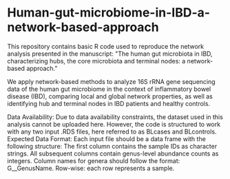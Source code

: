 # Human-gut-microbiome-in-IBD-a-network-based-approach
This repository contains basic R code used to reproduce the network analysis presented in the manuscript:
"The human gut microbiota in IBD, characterizing hubs, the core microbiota and terminal nodes: a network-based approach."

We apply network-based methods to analyze 16S rRNA gene sequencing data of the human gut microbiome in the context of inflammatory bowel disease (IBD), comparing local and global network properties, as well as identifying hub and terminal nodes in IBD patients and healthy controls.

Data Availability:
Due to data availability constraints, the dataset used in this analysis cannot be uploaded here. However, the code is structured to work with any two input .RDS files, here referred to as BLcases and BLcontrols.
Expected Data Format:
Each input file should be a data frame with the following structure:
The first column contains the sample IDs as character strings. All subsequent columns contain genus-level abundance counts as integers. Column names for genera should follow the format: G__GenusName. Row-wise: each row represents a sample.
